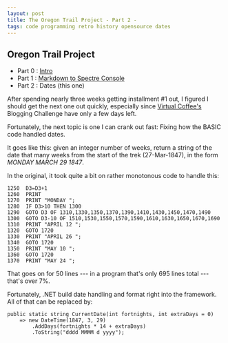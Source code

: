 ```yaml
---
layout: post
title: The Oregon Trail Project - Part 2 - 
tags: code programming retro history opensource dates
---
```


Oregon Trail Project
--------------------
 - Part 0 : [Intro](https://honestillusion.com/blog/2023/11/07/oregon-trail-project-intro/)
 - Part 1 : [Markdown to Spectre Console ](https://honestillusion.com/blog/2023/11/26/oregon-trail-project-1-text/)
 - Part 2 : Dates (this one)
  
 After spending nearly three weeks getting installment #1 out, I figured I should get the next one out quickly, especially since [Virtual Coffee's](https://virtualcoffee.io/) Blogging Challenge have only a few days left.

Fortunately, the next topic is one I can crank out fast: Fixing how the BASIC code handled dates.

It goes like this: given an integer number of weeks, return a string of the date that many weeks from the start of the trek (27-Mar-1847), in the form *MONDAY MARCH 29 1847*.

In the original, it took  quite a bit on rather monotonous code to handle this:

    1250  D3=D3+1
    1260  PRINT 
    1270  PRINT "MONDAY ";
    1280  IF D3>10 THEN 1300
    1290  GOTO D3 OF 1310,1330,1350,1370,1390,1410,1430,1450,1470,1490
    1300  GOTO D3-10 OF 1510,1530,1550,1570,1590,1610,1630,1650,1670,1690
    1310  PRINT "APRIL 12 ";
    1320  GOTO 1720
    1330  PRINT "APRIL 26 ";
    1340  GOTO 1720
    1350  PRINT "MAY 10 ";
    1360  GOTO 1720
    1370  PRINT "MAY 24 ";

That goes on for 50 lines --- in a program that's only 695 lines total --- that's over 7%.

Fortunately, .NET build date handling and format right into the framework.  All of that can be replaced by:

	public static string CurrentDate(int fortnights, int extraDays = 0) 
        => new DateTime(1847, 3, 29)
            .AddDays(fortnights * 14 + extraDays)
            .ToString("dddd MMMM d yyyy");


